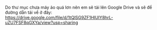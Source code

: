 Do thư mục chưa máy ảo quá lơn nên em sẽ tải lên Google Drive và sẽ để đường dẫn tải về ở đây: https://drive.google.com/file/d/1tQlSG9ZF1HIUlY8hrL-uZU7FSF8qGXYa/view?usp=sharing
